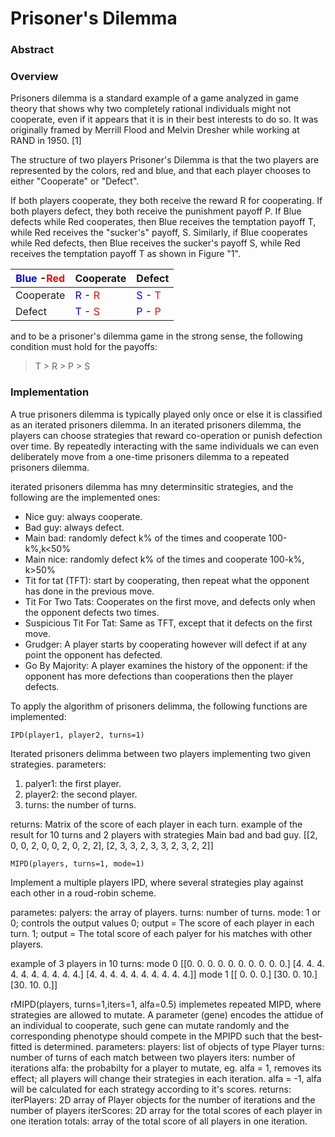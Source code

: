 # Prisoner's Dilemma

### Abstract

### Overview
   Prisoners dilemma is a standard example of a game analyzed in game theory that shows why two completely rational individuals might not cooperate, even if it appears that it is in their best interests to do so. It was originally framed by Merrill Flood and Melvin Dresher while working at RAND in 1950. [1]

The structure of two players Prisoner's Dilemma is that the two players are represented by the colors, red and blue, and that each player chooses to either "Cooperate" or "Defect".

If both players cooperate, they both receive the reward R for cooperating. If both players defect, they both receive the punishment payoff P. If Blue defects while Red cooperates, then Blue receives the temptation payoff T, while Red receives the "sucker's" payoff, S. Similarly, if Blue cooperates while Red defects, then Blue receives the sucker's payoff S, while Red receives the temptation payoff T as shown in Figure "1".


<span style="color:blue">Blue</span> -<span style="color:red">Red</span>   | Cooperate | Defect
------------- | -------------| -------------
Cooperate | <span style="color:blue">R</span> - <span style="color:red">R</span> | <span style="color:blue">S</span> - <span style="color:red">T</span>
Defect  | <span style="color:blue">T</span> - <span style="color:red">S</span>  | <span style="color:blue">P</span> - <span style="color:red">P</span>

and to be a prisoner's dilemma game in the strong sense, the following condition must hold for the payoffs:

> T > R > P > S

### Implementation
 A true prisoners dilemma is typically played only once or else it is classified as an iterated prisoners dilemma. In an iterated prisoners dilemma, the players can choose strategies that reward co-operation or punish defection over time. By repeatedly interacting with the same individuals we can even deliberately move from a one-time prisoners dilemma to a repeated prisoners dilemma.

iterated prisoners dilemma has mny determinsitic strategies, and the following are the implemented ones:
+ Nice guy: always cooperate.
+ Bad guy: always defect.
+ Main bad: randomly defect k% of the times and cooperate 100-k%,k<50%
+ Main nice: randomly defect k% of the times and cooperate 100-k%, k>50%
+ Tit for tat (TFT): start by cooperating, then repeat what the opponent has done in the previous move.
+ Tit For Two Tats: Cooperates on the first move, and defects only when the opponent defects two times.
+ Suspicious Tit For Tat: Same as TFT, except that it defects on the first move.
+ Grudger: A player starts by cooperating however will defect if at any point the opponent has defected.
+ Go By Majority: A player examines the history of the opponent: if the opponent has more defections than cooperations then the player defects.


To apply the algorithm of prisoners delimma, the following functions are implemented:
```
IPD(player1, player2, turns=1)
```
Iterated prisoners delimma between two players implementing two given strategies.
parameters: 
1. palyer1: the first player.
2. player2: the second player.
3. turns: the number of turns.

returns: Matrix of the score of each player in each turn.
example of the result for 10 turns and 2 players with strategies Main bad and bad guy.
 [[2, 0, 0, 2, 0, 0, 2, 0, 2, 2],
 [2, 3, 3, 2, 3, 3, 2, 3, 2, 2]]
```
MIPD(players, turns=1, mode=1)
```
Implement a multiple players IPD, where several strategies play against each other in a roud-robin scheme.

parametes:
palyers: the array of players.
turns: number of turns.
mode: 1 or 0; controls the output values
	0; output = The score of each player in each turn.
	1; output = The total score of each palyer for his matches with other players.

example of 3 players in 10 turns:
mode 0
 [[0. 0. 0. 0. 0. 0. 0. 0. 0. 0.]
 [4. 4. 4. 4. 4. 4. 4. 4. 4. 4.]
 [4. 4. 4. 4. 4. 4. 4. 4. 4. 4.]]
mode 1
[[ 0.  0.  0.]
 [30.  0. 10.]
 [30. 10.  0.]]

 rMIPD(players, turns=1,iters=1, alfa=0.5)
 implemetes repeated MIPD,  where strategies are allowed to mutate. A parameter (gene) encodes the attidue of an individual to cooperate, such gene can mutate randomly and the corresponding phenotype should compete in the MPIPD such that the best-fitted is determined.
 parameters:
players: list of objects of type Player
turns: number of turns of each match between two players
iters: number of iterations
alfa: the probabilty for a player to mutate,
eg. alfa = 1, removes its effect; all players will change their strategies in each iteration.
alfa = -1, alfa will be calculated for each strategy according to it's scores.
returns:
iterPlayers: 2D array of Player objects for the number of iterations and the number of players
iterScores: 2D array for the total scores of each player in one iteration
totals: array of the total score of all players in one iteration.

